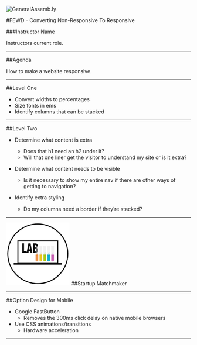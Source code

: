 ![GeneralAssemb.ly](https://github.com/generalassembly/ga-ruby-on-rails-for-devs/raw/master/images/ga.png "GeneralAssemb.ly")

#FEWD - Converting Non-Responsive To Responsive

###Instructor Name

Instructors current role.

---


##Agenda

How to make a website responsive.

---

##Level One

*	Convert widths to percentages
*	Size fonts in ems
*	Identify columns that can be stacked

<aside class="notes">

</aside>

---


##Level Two

*	Determine what content is extra
	*	Does that h1 need an h2 under it?
	*	Will that one liner get the visitor to understand my site or is it extra?

*	Determine what content needs to be visible
	*	Is it necessary to show my entire nav if there are other ways of getting to navigation?

*	Identify extra styling
	*	Do my columns need a border if they’re stacked?


<aside class="notes">

</aside>

---



![GeneralAssemb.ly](../../img/icons/exercise_icon_md.png)
##Startup Matchmaker

---


##Option Design for Mobile

*	Google FastButton
	*	Removes the 300ms click delay on native mobile browsers
*	Use CSS animations/transitions
	*	Hardware acceleration

---